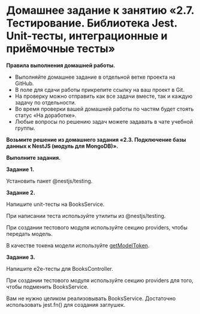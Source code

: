 # Домашнее задание к занятию «2.7. Тестирование. Библиотека Jest. Unit-тесты, интеграционные и приёмочные тесты»

**Правила выполнения домашней работы.**
* Выполняйте домашнее задание в отдельной ветке проекта на GitHub.
* В поле для сдачи работы прикрепите ссылку на ваш проект в Git.
* На проверку можно отправить как все задачи вместе, так и каждую задачу по отдельности. 
* Во время проверки вашей домашней работы по частям будет стоять статус «На доработке».
* Любые вопросы по решению задач можете задавать в чате учебной группы.

**Возьмите решение из домашнего задания «2.3. Подключение базы данных к NestJS (модуль для MongoDB)».**

**Выполните задания.**

**Задание 1.**

Установить пакет @nestjs/testing.

**Задание 2.**

Напишите unit-тесты на BooksService.

При написании теста используйте утилиты из @nestjs/testing.

При создании тестового модуля используйте секцию providers, чтобы передать модель.

В качестве токена модели используйте [getModelToken](https://docs.nestjs.com/techniques/mongodb#testing).

**Задание 3.**

Напишите e2e-тесты для BooksController.

При создании тестового модуля используйте секцию providers для того, чтобы подменить BooksService.

Вам не нужно целиком реализовывать BooksService. Достаточно использовать jest.fn() для создания заглушек.
